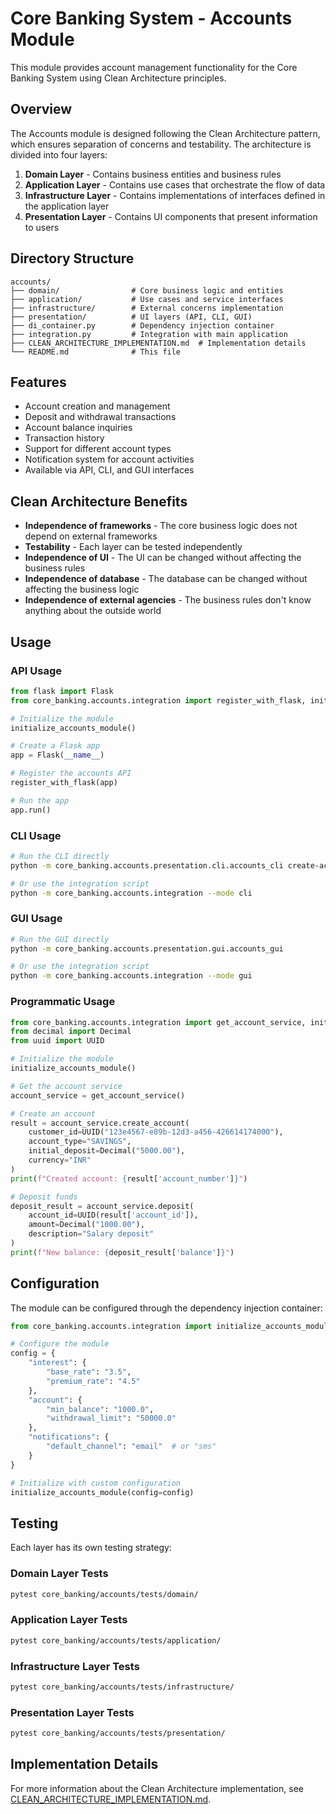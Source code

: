 # Core Banking System - Accounts Module

This module provides account management functionality for the Core Banking System using Clean Architecture principles.

## Overview

The Accounts module is designed following the Clean Architecture pattern, which ensures separation of concerns and testability. The architecture is divided into four layers:

1. **Domain Layer** - Contains business entities and business rules
2. **Application Layer** - Contains use cases that orchestrate the flow of data
3. **Infrastructure Layer** - Contains implementations of interfaces defined in the application layer
4. **Presentation Layer** - Contains UI components that present information to users

## Directory Structure

```
accounts/
├── domain/                # Core business logic and entities
├── application/           # Use cases and service interfaces
├── infrastructure/        # External concerns implementation
├── presentation/          # UI layers (API, CLI, GUI)
├── di_container.py        # Dependency injection container
├── integration.py         # Integration with main application
├── CLEAN_ARCHITECTURE_IMPLEMENTATION.md  # Implementation details
└── README.md              # This file
```

## Features

- Account creation and management
- Deposit and withdrawal transactions
- Account balance inquiries
- Transaction history
- Support for different account types
- Notification system for account activities
- Available via API, CLI, and GUI interfaces

## Clean Architecture Benefits

- **Independence of frameworks** - The core business logic does not depend on external frameworks
- **Testability** - Each layer can be tested independently
- **Independence of UI** - The UI can be changed without affecting the business rules
- **Independence of database** - The database can be changed without affecting the business logic
- **Independence of external agencies** - The business rules don't know anything about the outside world

## Usage

### API Usage

```python
from flask import Flask
from core_banking.accounts.integration import register_with_flask, initialize_accounts_module

# Initialize the module
initialize_accounts_module()

# Create a Flask app
app = Flask(__name__)

# Register the accounts API
register_with_flask(app)

# Run the app
app.run()
```

### CLI Usage

```bash
# Run the CLI directly
python -m core_banking.accounts.presentation.cli.accounts_cli create-account --customer-id 123e4567-e89b-12d3-a456-426614174000 --account-type SAVINGS --initial-deposit 5000

# Or use the integration script
python -m core_banking.accounts.integration --mode cli
```

### GUI Usage

```bash
# Run the GUI directly
python -m core_banking.accounts.presentation.gui.accounts_gui

# Or use the integration script
python -m core_banking.accounts.integration --mode gui
```

### Programmatic Usage

```python
from core_banking.accounts.integration import get_account_service, initialize_accounts_module
from decimal import Decimal
from uuid import UUID

# Initialize the module
initialize_accounts_module()

# Get the account service
account_service = get_account_service()

# Create an account
result = account_service.create_account(
    customer_id=UUID("123e4567-e89b-12d3-a456-426614174000"),
    account_type="SAVINGS",
    initial_deposit=Decimal("5000.00"),
    currency="INR"
)
print(f"Created account: {result['account_number']}")

# Deposit funds
deposit_result = account_service.deposit(
    account_id=UUID(result['account_id']),
    amount=Decimal("1000.00"),
    description="Salary deposit"
)
print(f"New balance: {deposit_result['balance']}")
```

## Configuration

The module can be configured through the dependency injection container:

```python
from core_banking.accounts.integration import initialize_accounts_module

# Configure the module
config = {
    "interest": {
        "base_rate": "3.5",
        "premium_rate": "4.5"
    },
    "account": {
        "min_balance": "1000.0",
        "withdrawal_limit": "50000.0"
    },
    "notifications": {
        "default_channel": "email"  # or "sms"
    }
}

# Initialize with custom configuration
initialize_accounts_module(config=config)
```

## Testing

Each layer has its own testing strategy:

### Domain Layer Tests

```bash
pytest core_banking/accounts/tests/domain/
```

### Application Layer Tests

```bash
pytest core_banking/accounts/tests/application/
```

### Infrastructure Layer Tests

```bash
pytest core_banking/accounts/tests/infrastructure/
```

### Presentation Layer Tests

```bash
pytest core_banking/accounts/tests/presentation/
```

## Implementation Details

For more information about the Clean Architecture implementation, see [CLEAN_ARCHITECTURE_IMPLEMENTATION.md](CLEAN_ARCHITECTURE_IMPLEMENTATION.md).

